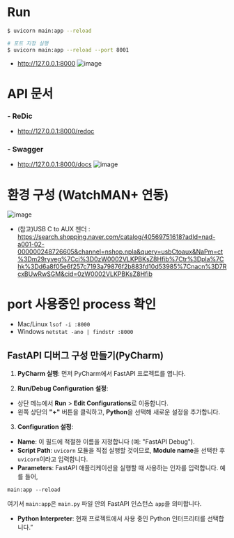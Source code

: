 # Run
```bash
$ uvicorn main:app --reload

# 포트 지정 실행
$ uvicorn main:app --reload --port 8001   
```
* http://127.0.0.1:8000
  ![image](https://github.com/user-attachments/assets/01a7dde4-28ea-4d24-906d-92815c7efbc5)

# API 문서
### - ReDic
* http://127.0.0.1:8000/redoc
### - Swagger
* http://127.0.0.1:8000/docs
![image](https://github.com/user-attachments/assets/bdcc14fc-3de3-40d9-ae92-a31857bc30b0)

# 환경 구성 (WatchMAN+ 연동)
![image](https://github.com/user-attachments/assets/e3d7951a-f060-42a6-9a56-963b9123ec2a)
- (참고)USB C to AUX 젠더 : https://search.shopping.naver.com/catalog/40569751618?adId=nad-a001-02-000000248726605&channel=nshop.npla&query=usbCtoaux&NaPm=ct%3Dm29ryveg%7Cci%3D0zW0002VLKPBKsZ8Hfib%7Ctr%3Dpla%7Chk%3Dd6a8f05e6f257c7193a79876f2b883fd10d53985%7Cnacn%3D7RcxBUwRwSGM&cid=0zW0002VLKPBKsZ8Hfib

# port 사용중인 process 확인 
- Mac/Linux ```lsof -i :8000```
- Windows  ```netstat -ano | findstr :8000```


## FastAPI 디버그 구성 만들기(PyCharm)
1. **PyCharm 실행**: 먼저 PyCharm에서 FastAPI 프로젝트를 엽니다. 

2. **Run/Debug Configuration 설정**: 
* 상단 메뉴에서 **Run** > **Edit Configurations**로 이동합니다. 
* 왼쪽 상단의 **"+"** 버튼을 클릭하고, **Python**을 선택해 새로운 설정을 추가합니다. 
3. **Configuration 설정**:
* **Name**: 이 필드에 적절한 이름을 지정합니다 (예: "FastAPI Debug"). 
* **Script Path**: `uvicorn` 모듈을 직접 실행할 것이므로, **Module name**을 선택한 후 `uvicorn`이라고 입력합니다. 
* **Parameters**: FastAPI 애플리케이션을 실행할 때 사용하는 인자를 입력합니다. 예를 들어,

```
main:app --reload
````
여기서 `main:app`은 `main.py` 파일 안의 FastAPI 인스턴스 `app`을 의미합니다. 

* **Python Interpreter**: 현재 프로젝트에서 사용 중인 Python 인터프리터를 선택합니다.”


